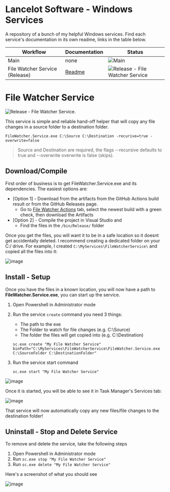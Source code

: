 # Lancelot Software - Windows Services

A repository of a bunch of my helpful Windows services. Find each service's documentation in its own readme, links in the table below.

| Workflow | Documentation | Status |
|----------|---------------|--------|
| Main | none | ![Main](https://github.com/LanceMcCarthy/Lancelot.Services/workflows/Main/badge.svg) |
| File Watcher Service (Release) | [Readme](https://github.com/LanceMcCarthy/Lancelot.Services/blob/main/src/FileWatcher.Service/README.md) | ![Release - File Watcher Service](https://github.com/LanceMcCarthy/Lancelot.Services/workflows/Release%20-%20File%20Watcher%20Service/badge.svg?branch=release-file-watcher-service) |

# File Watcher Service

![Release - File Watcher Service](https://github.com/LanceMcCarthy/Lancelot.Services/workflows/Release%20-%20File%20Watcher%20Service/badge.svg).

This service is simple and reliable hand-off helper that will copy any file changes in a source folder to a destination folder.

`FileWatcher.Service.exe C:\Source C:\Destination -recurive=true -overwrite=false`

> Source and Destination are required, the flags --recursive defaults to true and --overwrite overwrite is false (skips).

## Download/Compile

First order of business is to get FileWatcher.Service.exe and its dependencies. The easiest options are:

- [Option 1] - Download from the artifacts from the GitHub Actions build result or from the GitHub Releases page.
    - Go to [File Watcher Actions](https://github.com/LanceMcCarthy/Lancelot.Services/actions?query=workflow%3A%22Release+-+File+Watcher+Service%22) tab, select the newest build with a green check, then download the Artifacts
- [Option 2] - Compile the project in Visual Studio and 
  - Find the files in the `/bin/Release/` folder

Once you get the files, you will want it to be in a safe location so it doesnt get accidentally deleted. I recommend creating a dedicated folder on your C:/ drive. For example, I created `C:\MyServices\FileWatcherService\` and copied all the files into it:

![image](https://user-images.githubusercontent.com/3520532/107980614-97ef1780-6f8e-11eb-8872-d0622a5c60a5.png)

## Install - Setup

Once you have the files in a known location, you will now have a path to **FileWatcher.Service.exe**, you can start up the service.

1. Open Powershell in Administrator mode
2. Run the service `create` command you need 3 things:
   - The path to the exe
   - The Folder to watch for file changes (e.g. C:\Source)
   - The folder the files will get copied into (e.g. C:\Destination)

   `sc.exe create "My File Watcher Service" binPath="C:\MyServices\FileWatcherService\FileWatcher.Service.exe C:\SourceFolder C:\DestinationFolder"`
3. Run the service start command

    `sc.exe start "My File Watcher Service"`

![image](https://user-images.githubusercontent.com/3520532/107978424-bbb05e80-6f8a-11eb-9062-a5fdc4576ff0.png)

Once it is started, you will be able to see it in Task Manager's Services tab:

![image](https://user-images.githubusercontent.com/3520532/107978566-04681780-6f8b-11eb-882f-4f68e139c0a4.png)

That service will now automatically copy any new files/file changes to the destination folder!

## Uninstall - Stop and Delete Service

To remove and delete the service, take the following steps

1. Open Powershell in Administrator mode
2. Run `sc.exe stop "My File Watcher Service"`
3. Run `sc.exe delete "My File Watcher Service"`

Here's a screenshot of what you should see

![image](https://user-images.githubusercontent.com/3520532/107978954-ad167700-6f8b-11eb-8fa1-2346ebd076a3.png)

